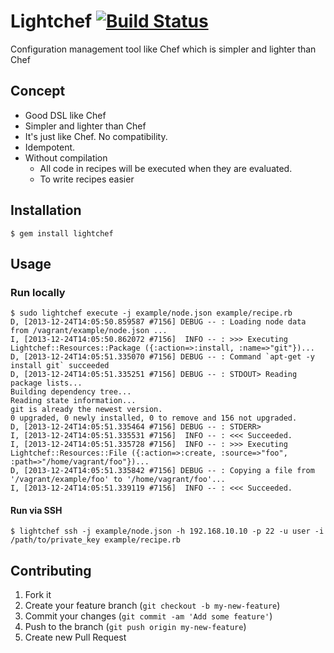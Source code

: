 # Lightchef [![Build Status](https://travis-ci.org/ryotarai/lightchef.png?branch=master)](https://travis-ci.org/ryotarai/lightchef)

Configuration management tool like Chef which is simpler and lighter than Chef

## Concept

* Good DSL like Chef
* Simpler and lighter than Chef
* It's just like Chef. No compatibility.
* Idempotent.
* Without compilation
  * All code in recipes will be executed when they are evaluated.
  * To write recipes easier

## Installation

```
$ gem install lightchef
```

## Usage

### Run locally

```
$ sudo lightchef execute -j example/node.json example/recipe.rb
D, [2013-12-24T14:05:50.859587 #7156] DEBUG -- : Loading node data from /vagrant/example/node.json ...
I, [2013-12-24T14:05:50.862072 #7156]  INFO -- : >>> Executing Lightchef::Resources::Package ({:action=>:install, :name=>"git"})...
D, [2013-12-24T14:05:51.335070 #7156] DEBUG -- : Command `apt-get -y install git` succeeded
D, [2013-12-24T14:05:51.335251 #7156] DEBUG -- : STDOUT> Reading package lists...
Building dependency tree...
Reading state information...
git is already the newest version.
0 upgraded, 0 newly installed, 0 to remove and 156 not upgraded.
D, [2013-12-24T14:05:51.335464 #7156] DEBUG -- : STDERR>
I, [2013-12-24T14:05:51.335531 #7156]  INFO -- : <<< Succeeded.
I, [2013-12-24T14:05:51.335728 #7156]  INFO -- : >>> Executing Lightchef::Resources::File ({:action=>:create, :source=>"foo", :path=>"/home/vagrant/foo"})...
D, [2013-12-24T14:05:51.335842 #7156] DEBUG -- : Copying a file from '/vagrant/example/foo' to '/home/vagrant/foo'...
I, [2013-12-24T14:05:51.339119 #7156]  INFO -- : <<< Succeeded.
```

#### Run via SSH

```
$ lightchef ssh -j example/node.json -h 192.168.10.10 -p 22 -u user -i /path/to/private_key example/recipe.rb
```

## Contributing

1. Fork it
2. Create your feature branch (`git checkout -b my-new-feature`)
3. Commit your changes (`git commit -am 'Add some feature'`)
4. Push to the branch (`git push origin my-new-feature`)
5. Create new Pull Request

